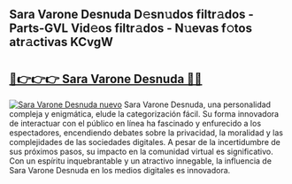 ## Sara Varone Desnuda D𝚎sn𝚞dos filtr𝚊dos - Parts-GVL Vid𝚎os filtr𝚊dos - N𝚞evas f𝚘tos atr𝚊ctivas KCvgW

# <h2><a href="http://mb06tch.tromn.icu/?c=Sara+Varone+Desnuda">🔗👉👉👉 Sara Varone Desnuda 🔗🔗</a></h2>

[![Sara Varone Desnuda nuevo](https://i.imgur.com/pEAQMta.gif)](http://mb06tch.tromn.icu/?c=Sara+Varone+Desnuda)
Sara Varone Desnuda, una personalidad compleja y enigmática, elude la categorización fácil. Su forma innovadora de interactuar con el público en línea ha fascinado y enfurecido a los espectadores, encendiendo debates sobre la privacidad, la moralidad y las complejidades de las sociedades digitales. A pesar de la incertidumbre de sus próximos pasos, su impacto en la comunidad virtual es significativo. Con un espíritu inquebrantable y un atractivo innegable, la influencia de Sara Varone Desnuda en los medios digitales es innovadora.

